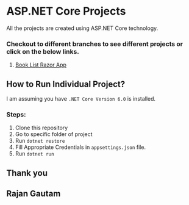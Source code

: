 # ASP.NET Core Projects

All the projects are created using ASP.NET Core technology.

### Checkout to different branches to see different projects or click on the below links.

1. [Book List Razor App](https://github.com/rgautam320/ASP.NET-Projects/tree/master/BookListRazor)

## How to Run Individual Project?

I am assuming you have `.NET Core Version 6.0` is installed.

### Steps:

1. Clone this repository
2. Go to specific folder of project
3. Run `dotnet restore`
4. Fill Appropriate Credentials in `appsettings.json` file.
5. Run `dotnet run`

## Thank you

## Rajan Gautam
